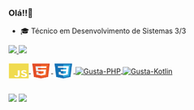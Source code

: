 ###  Olá!!👋 

- 🎓 Técnico em Desenvolvimento de Sistemas 3/3 

<div>
  <a href="https://github.com/Gustavo6713">
  <img height="180em" src="https://github-readme-stats.vercel.app/api?username=Gustavo6713&show_icons=true&theme=dark&include_all_commits=true&count_private=true"/>
  <img height="180em" src="https://github-readme-stats.vercel.app/api/top-langs/?username=Gustavo6713&layout=compact&langs_count=7&theme=dark"/>
</div>
  
<div style="display: inline_block"><br>
  <img align="center" alt="Gusta-Js" height="30" width="40" src="https://raw.githubusercontent.com/devicons/devicon/master/icons/javascript/javascript-plain.svg">
  <img align="center" alt="Gusta-HTML" height="30" width="40" src="https://raw.githubusercontent.com/devicons/devicon/master/icons/html5/html5-original.svg">
  <img align="center" alt="Gusta-CSS" height="30" width="40" src="https://raw.githubusercontent.com/devicons/devicon/master/icons/css3/css3-original.svg">
  <img align="center" alt="Gusta-PHP" height="30" width="50" src="https://img.shields.io/badge/PHP-777BB4?style=for-the-badge&logo=php&logoColor=white">
  <img align="center" alt="Gusta-Kotlin" height="30" width="70" src="https://img.shields.io/badge/Kotlin-0095D5?&style=for-the-badge&logo=kotlin&logoColor=white">
</div>  

##
  
<div>
  <a href = "mailto:gustavomfernandes6@gmail.com"><img src="https://img.shields.io/badge/Gmail-D14836?style=for-the-badge&logo=gmail&logoColor=white"></a>
  <a href="http://linkedin.com/in/gustavo-marques-303a60207" target="_blank"><img src="https://img.shields.io/badge/-LinkedIn-%230077B5?style=for-the-badge&logo=linkedin&logoColor=white" target="_blank"></a> 
</div>  
